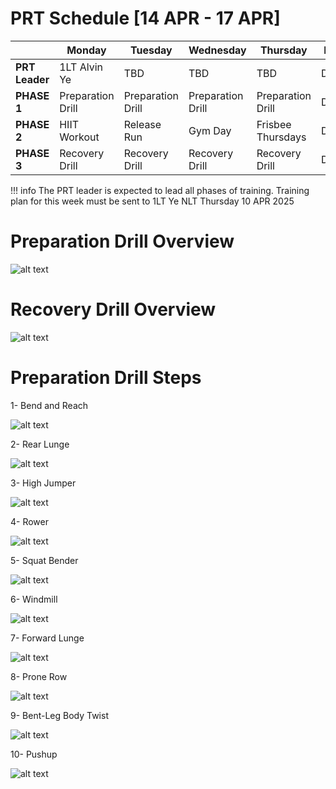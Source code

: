 # PRT Schedule [14 APR - 17 APR]

|            | Monday               | Tuesday                  | Wednesday             | Thursday               | Friday               |
|------------|----------------------|--------------------------|-----------------------|------------------------|----------------------|
| **PRT Leader**    | 1LT Alvin Ye      | TBD         | TBD    | TBD         | DONSA  |
| **PHASE 1**    | Preparation Drill      | Preparation Drill         | Preparation Drill    | Preparation Drill         | DONSA  |
| **PHASE 2**   | HIIT Workout    | Release Run | Gym Day     | Frisbee Thursdays | DONSA |
| **PHASE 3** | Recovery Drill   | Recovery Drill | Recovery Drill          | Recovery Drill | DONSA |

!!! info
    The PRT leader is expected to lead all phases of training. Training plan for this week must be sent to 1LT Ye NLT Thursday 10 APR 2025 

# Preparation Drill Overview

![alt text](army.mil-84285-2010-08-31-100802-1536x614.jpg)

# Recovery Drill Overview

![alt text](max1200-army.mil-84284-2010-08-31-100802.jpg)

# Preparation Drill Steps

1- Bend and Reach

![alt text](bend-and-reach-1.gif)

2- Rear Lunge

![alt text](rear-lunge.gif)

3- High Jumper

![alt text](high-jumper-1.gif)

4- Rower

![alt text](rower.gif)

5- Squat Bender

![alt text](squat-bender.gif)

6- Windmill

![alt text](windmill.gif)

7- Forward Lunge

![alt text](forward-lunge.gif)

8- Prone Row

![alt text](prone-row-1.gif)

9- Bent-Leg Body Twist

![alt text](bent-leg-body-twist.gif)

10- Pushup

![alt text](push-up-1.gif)

